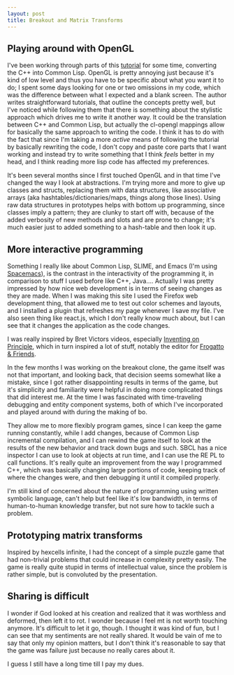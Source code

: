 ```yaml
---
layout: post
title: Breakout and Matrix Transforms
---
```


## Playing around with OpenGL

I've been working through parts of this [tutorial](http://learnopengl.com) for
some time, converting the C++ into Common Lisp. OpenGL is pretty annoying just
because it's kind of low level and thus you have to be specific about what you
want it to do; I spent some days looking for one or two omissions in my code, which
was the difference between what I expected and a blank screen. The author writes
straightforward tutorials, that outline the concepts pretty well, but I've noticed
while following them that there is something about the stylistic approach which
drives me to write it another way. It could be the translation between C++ and
Common Lisp, but actually the cl-opengl mappings allow for basically
the same approach to writing the code. I think it has to do with the fact that
since I'm taking a more _active_ means of following the tutorial by basically
rewriting the code, I don't copy and paste core parts that I want working and
instead try to write something that I think _feels_ better in my head, and I
think reading more lisp code has affected my preferences.

It's been several months since I first touched OpenGL and in that time I've
changed the way I look at abstractions. I'm trying more and more to give up
classes and structs, replacing them with data structures, like associative
arrays (aka hashtables/dictionaries/maps, things along those lines). Using raw
data structures in prototypes helps with bottom up programming, since classes
imply a pattern; they are clunky to start off with, because of the added
verbosity of new methods and slots and are prone to change; it's much easier
just to added something to a hash-table and then look it up.

## More interactive programming

Something I really like about Common Lisp, SLIME, and Emacs (I'm using
[Spacemacs](https://github.com/syl20bnr/spacemacs)), is the contrast in the
interactivity of the programming it, in comparison to stuff I used before like
C++, Java.... Actually I was pretty impressed by how nice web development is in
terms of seeing changes as they are made. When I was making this site I used the
Firefox web development thing, that allowed me to test out color schemes and
layouts, and I installed a plugin that refreshes my page whenever I save my
file. I've also seen thing like react.js, which I don't really know much about,
but I can see that it changes the application as the code changes.

I was really inspired by Bret Victors videos, especially
[Inventing on Principle](https://vimeo.com/36579366), which in turn inspired a
lot of stuff, notably the editor for [Frogatto & Friends](http://www.frogatto.com/).

In the few months I was working on the breakout clone, the game itself was
not that important, and looking back, that decision seems somewhat like a
mistake, since I got rather disappointing results in terms of the game, but it's
simplicity and familiarity were helpful in doing more complicated things that
did interest me. At the time I was fascinated with time-traveling debugging and
entity component systems, both of which I've incorporated and played around with
during the making of bo.

They allow me to more flexibly program games, since I can keep the game running
constantly, while I add changes, because of Common Lisp incremental compilation,
and I can rewind the game itself to look at the results of the new behavior and
track down bugs and such. SBCL has a nice inspector I can use to look at objects
at run time, and I can use the RE PL to call functions. It's really quite an
improvement from the way I programmed C++, which was basically changing large
portions of code, keeping track of where the changes were, and then debugging it
until it compiled properly.

I'm still kind of concerned about the nature of programming using written
symbolic language, can't help but feel like it's low bandwidth, in terms of
human-to-human knowledge transfer, but not sure how to tackle such a problem.

## Prototyping matrix transforms

Inspired by hexcells infinite, I had the concept of a simple puzzle game that
had non-trivial problems that could increase in complexity pretty easily. The
game is really quite stupid in terms of intellectual value, since the
problem is rather simple, but is convoluted by the presentation.

## Sharing is difficult

I wonder if God looked at his creation and realized that it was worthless and
deformed, then left it to rot. I wonder because I feel mt is not worth
touching anymore. It's difficult to let it go, though. I thought it was kind of
fun, but I can see that my sentiments are not really shared. It would be vain of
me to say that only my opinion matters, but I don't think it's reasonable to say
that the game was failure just because no really cares about it. 

I guess I still have a long time till I pay my dues.
